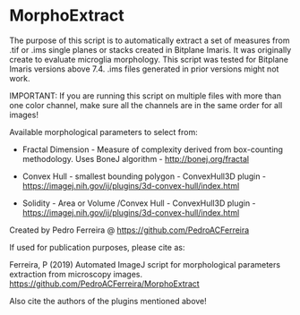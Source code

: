 # MorphoExtract
The purpose of this script is to automatically extract a set of measures from .tif or .ims single planes or stacks created in Bitplane Imaris. It was originally create to evaluate microglia morphology.
This script was tested for Bitplane Imaris versions above 7.4. .ims files generated in prior versions might not work. 

IMPORTANT: If you are running this script on multiple files with more than one color channel, make sure all the channels are in the same order for all images!

Available morphological parameters to select from:

- Fractal Dimension - Measure of complexity derived from box-counting methodology. Uses BoneJ algorithm - http://bonej.org/fractal
		
- Convex Hull - smallest bounding polygon - ConvexHull3D plugin - https://imagej.nih.gov/ij/plugins/3d-convex-hull/index.html
		
- Solidity - Area or Volume /Convex Hull - ConvexHull3D plugin - https://imagej.nih.gov/ij/plugins/3d-convex-hull/index.html

Created by Pedro Ferreira @ https://github.com/PedroACFerreira

If used for publication purposes, please cite as: 

Ferreira, P (2019) Automated ImageJ script for morphological parameters extraction from microscopy images. https://github.com/PedroACFerreira/MorphoExtract

Also cite the authors of the plugins mentioned above!
